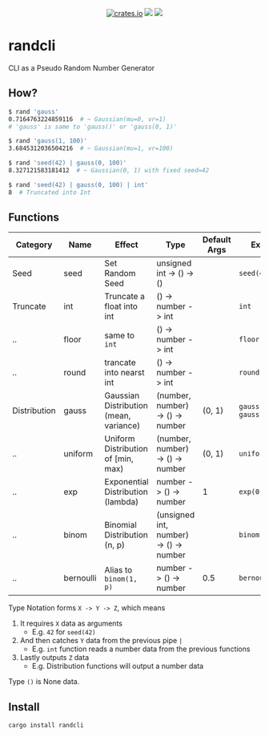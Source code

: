 
<p align="center">
    <a href="https://crates.io/crates/randcli"><img src="https://img.shields.io/crates/v/randcli.svg" alt="crates.io" /></a>
    <a href="https://github.com/cympfh/randcli/actions"><img src="https://github.com/cympfh/randcli/workflows/Rust/badge.svg" /></a>
    <a href="https://github.com/cympfh/randcli/blob/main/LICENSE"><img src="https://img.shields.io/crates/l/randcli.svg" /></a>
</p>

# randcli

CLI as a Pseudo Random Number Generator

## How?

```bash
$ rand 'gauss'
0.7164763224859116  # ~ Gaussian(mu=0, vr=1)
# 'gauss' is same to 'gauss()' or 'gauss(0, 1)'

$ rand 'gauss(1, 100)'
3.6845312036504216  # ~ Gaussian(mu=1, vr=100)

$ rand 'seed(42) | gauss(0, 100)'
8.327121583181412  # ~ Gaussian(0, 1) with fixed seed=42

$ rand 'seed(42) | gauss(0, 100) | int'
8  # Truncated into Int
```

## Functions

| Category     | Name      | Effect                                 | Type                                   | Default Args | Example                 |
|--------------|-----------|----------------------------------------|----------------------------------------|--------------|-------------------------|
| Seed         | seed      | Set Random Seed                        | unsigned int -> () -> ()               |              | `seed(42)`              |
| Truncate     | int       | Truncate a float into int              | () -> number -> int                    |              | `int`                   |
| ..           | floor     | same to `int`                          | () -> number -> int                    |              | `floor`                 |
| ..           | round     | trancate into nearst int               | () -> number -> int                    |              | `round`                 |
| Distribution | gauss     | Gaussian Distribution (mean, variance) | (number, number) -> () -> number       | (0, 1)       | `gauss()` `gauss(0, 1)` |
| ..           | uniform   | Uniform Distribution of [min, max)     | (number, number) -> () -> number       | (0, 1)       | `uniform(1, 2)`         |
| ..           | exp       | Exponential Distribution (lambda)      | number -> () -> number                 | 1            | `exp(0.5)`              |
| ..           | binom     | Binomial Distribution (n, p)           | (unsigned int, number) -> () -> number |              | `binom(10, 0.5)`        |
| ..           | bernoulli | Alias to `binom(1, p)`                 | number -> () -> number                 | 0.5          | `bernoulli(0.5)`        |

Type Notation forms `X -> Y -> Z`, which means

1. It requires `X` data as arguments
    - E.g. `42` for `seed(42)`
2. And then catches `Y` data from the previous pipe `|`
    - E.g. `int` function reads a number data from the previous functions
3. Lastly outputs `Z` data
    - E.g. Distribution functions will output a number data

Type `()` is None data.

## Install

```bash
cargo install randcli
```
